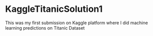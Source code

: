 # KaggleTitanicSolution1
This was my first submission on Kaggle platform where I did machine learning predictions on Titanic Dataset
